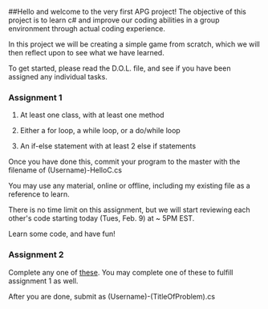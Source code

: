 ##Hello and welcome to the very first APG project!
The objective of this project is to learn c# and improve our coding abilities in a group environment through actual coding experience.

In this project we will be creating a simple game from scratch, which we will then reflect upon to see what we have learned.

To get started, please read the D.O.L. file, and see if you have been assigned any individual tasks.

### Assignment 1
1. At least one class, with at least one method

2. Either a for loop, a while loop, or a do/while loop

3. An if-else statement with at least 2 else if statements

Once you have done this, commit your program to the master with the filename of (Username)-HelloC.cs

You may use any material, online or offline, including my existing file as a reference to learn.

There is no time limit on this assignment, but we will start reviewing each other's code starting today (Tues, Feb. 9) at ~ 5PM EST.

Learn some code, and have fun!

### Assignment 2
Complete any one of [these](https://projecteuler.net/archives). You may complete one of these to fulfill assignment 1 as well.

After you are done, submit as (Username)-(TitleOfProblem).cs

